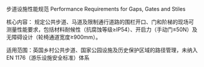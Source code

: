步道设施性能规范
Performance Requirements for Gaps, Gates and Stiles

​核心内容：
规定公共步道、马道及限制通行道路的围栏开口、门和阶梯的现场可测量性能要求，包括材料耐候性（抗腐蚀等级≥IP54）、开启力（手动门≤50N）及无障碍设计（轮椅通道宽度≥900mm）。

​适用范围：英国乡村公共步道、国家公园设施及历史保护区域的路径管理，未纳入EN 1176（游乐设施安全标准）体系